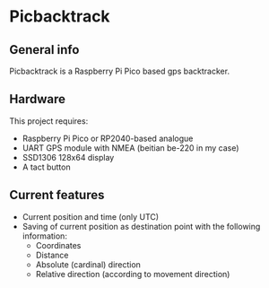 # Picbacktrack

## General info
Picbacktrack is a Raspberry Pi Pico based gps backtracker.

## Hardware
This project requires:
- Raspberry Pi Pico or RP2040-based analogue
- UART GPS module with NMEA (beitian be-220 in my case)
- SSD1306 128x64 display
- A tact button

## Current features
- Current position and time (only UTC)
- Saving of current position as destination point with the following information:
  * Coordinates
  * Distance
  * Absolute (cardinal) direction
  * Relative direction (according to movement direction) 
